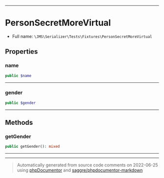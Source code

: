 ***

# PersonSecretMoreVirtual





* Full name: `\JMS\Serializer\Tests\Fixtures\PersonSecretMoreVirtual`



## Properties


### name



```php
public $name
```






***

### gender



```php
public $gender
```






***

## Methods


### getGender



```php
public getGender(): mixed
```











***


***
> Automatically generated from source code comments on 2022-06-25 using [phpDocumentor](http://www.phpdoc.org/) and [saggre/phpdocumentor-markdown](https://github.com/Saggre/phpDocumentor-markdown)
